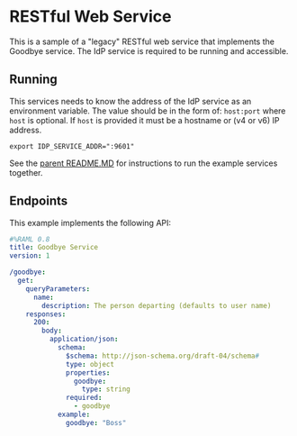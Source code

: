 # RESTful Web Service

This is a sample of a "legacy" RESTful web service that implements the
Goodbye service.  The IdP service is required to be running and
accessible.

## Running

This services needs to know the address of the IdP service as an
environment variable.  The value should be in the form of: `host:port`
where `host` is optional.  If `host` is provided it must be a hostname
or (v4 or v6) IP address.

    export IDP_SERVICE_ADDR=":9601"

See the [parent README.MD](../README.md) for instructions to run
the example services together.

## Endpoints

This example implements the following API:

``` yaml
#%RAML 0.8
title: Goodbye Service
version: 1

/goodbye:
  get:
    queryParameters:
      name:
        description: The person departing (defaults to user name)
    responses:
      200:
        body:
          application/json:
            schema:
              $schema: http://json-schema.org/draft-04/schema#
              type: object
              properties:
                goodbye:
                  type: string
              required:
                - goodbye
            example:
              goodbye: "Boss"
```
